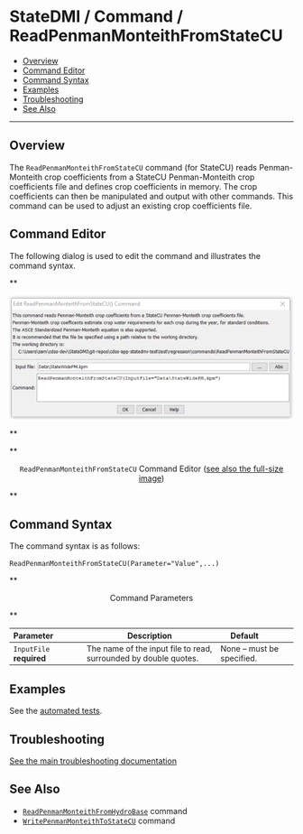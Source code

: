 # StateDMI / Command / ReadPenmanMonteithFromStateCU #

* [Overview](#overview)
* [Command Editor](#command-editor)
* [Command Syntax](#command-syntax)
* [Examples](#examples)
* [Troubleshooting](#troubleshooting)
* [See Also](#see-also)

-------------------------

## Overview ##

The `ReadPenmanMonteithFromStateCU` command (for StateCU)
reads Penman-Monteith crop coefficients from a StateCU Penman-Monteith crop
coefficients file and defines crop coefficients in memory.
The crop coefficients can then be manipulated and output with other commands.
This command can be used to adjust an existing crop coefficients file.

## Command Editor ##

The following dialog is used to edit the command and illustrates the command syntax.

**<p style="text-align: center;">
![ReadPenmanMonteithFromStateCU command editor](ReadPenmanMonteithFromStateCU.png)
</p>**

**<p style="text-align: center;">
`ReadPenmanMonteithFromStateCU` Command Editor (<a href="../ReadPenmanMonteithFromStateCU.png">see also the full-size image</a>)
</p>**

## Command Syntax ##

The command syntax is as follows:

```text
ReadPenmanMonteithFromStateCU(Parameter="Value",...)
```
**<p style="text-align: center;">
Command Parameters
</p>**

| **Parameter**&nbsp;&nbsp;&nbsp;&nbsp;&nbsp;&nbsp;&nbsp;&nbsp;&nbsp;&nbsp;&nbsp;&nbsp; | **Description** | **Default**&nbsp;&nbsp;&nbsp;&nbsp;&nbsp;&nbsp;&nbsp;&nbsp;&nbsp;&nbsp; |
| --------------|-----------------|----------------- |
| `InputFile`<br>**required** | The name of the input file to read, surrounded by double quotes. | None – must be specified. |

## Examples ##

See the [automated tests](https://github.com/OpenCDSS/cdss-app-statedmi-test/tree/master/test/regression/commands/ReadPenmanMonteithFromStateCU).

## Troubleshooting ##

[See the main troubleshooting documentation](../../troubleshooting/troubleshooting.md)

## See Also ##

* [`ReadPenmanMonteithFromHydroBase`](../ReadPenmanMonteithFromStateCu/ReadPenmanMonteithFromHydroBase) command
* [`WritePenmanMonteithToStateCU`](../WritePenmanMonteithToStateCU/WritePenmanMonteithToStateCU) command
